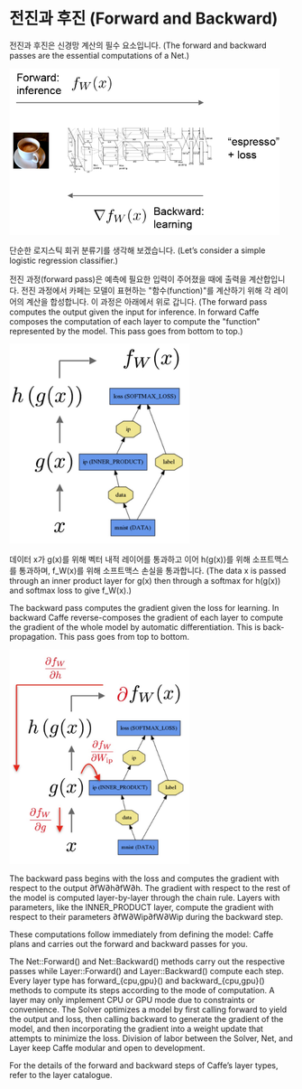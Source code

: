 # 전진과 후진 (Forward and Backward)

전진과 후진은 신경망 계산의 필수 요소입니다.
(The forward and backward passes are the essential computations of a Net.)

<img src="fig/forward_backward.png" alt="Forward and Backward" width="480" />

단순한 로지스틱 회귀 분류기를 생각해 보겠습니다.
(Let’s consider a simple logistic regression classifier.)

전진 과정(forward pass)은 예측에 필요한 입력이 주어졌을 때에 출력을 계산합입니다. 전진 과정에서 카페는 모델이 표현하는 "함수(function)"를 계산하기 위해 각 레이어의 계산을 합성합니다. 이 과정은 아래에서 위로 갑니다.
(The forward pass computes the output given the input for inference. In forward Caffe composes the computation of each layer to compute the "function" represented by the model. This pass goes from bottom to top.)

<img src="fig/forward.jpg" alt="Forward pass" width="320" />

데이터 x가 g(x)를 위해 벡터 내적 레이어를 통과하고 이어 h(g(x))를 위해 소프트맥스를 통과하며, f_W(x)를 위해 소프트맥스 손실을 통과합니다.
(The data x is passed through an inner product layer for g(x) then through a softmax for h(g(x)) and softmax loss to give f_W(x).)

The backward pass computes the gradient given the loss for learning. In backward Caffe reverse-composes the gradient of each layer to compute the gradient of the whole model by automatic differentiation. This is back-propagation. This pass goes from top to bottom.

<img src="fig/backward.jpg" alt="Backward pass" width="320" />

The backward pass begins with the loss and computes the gradient with respect to the output ∂fW∂h∂fW∂h. The gradient with respect to the rest of the model is computed layer-by-layer through the chain rule. Layers with parameters, like the INNER_PRODUCT layer, compute the gradient with respect to their parameters ∂fW∂Wip∂fW∂Wip during the backward step.

These computations follow immediately from defining the model: Caffe plans and carries out the forward and backward passes for you.

The Net::Forward() and Net::Backward() methods carry out the respective passes while Layer::Forward() and Layer::Backward() compute each step.
Every layer type has forward_{cpu,gpu}() and backward_{cpu,gpu}() methods to compute its steps according to the mode of computation. A layer may only implement CPU or GPU mode due to constraints or convenience.
The Solver optimizes a model by first calling forward to yield the output and loss, then calling backward to generate the gradient of the model, and then incorporating the gradient into a weight update that attempts to minimize the loss. Division of labor between the Solver, Net, and Layer keep Caffe modular and open to development.

For the details of the forward and backward steps of Caffe’s layer types, refer to the layer catalogue.
